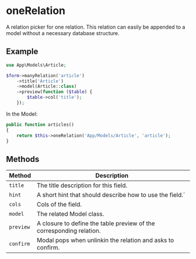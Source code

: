 # oneRelation

A relation picker for one relation. This relation can easily be appended to a model without a necessary database structure.

## Example

```php
use App\Models\Article;

$form->manyRelation('article')
    ->title('Article')
    ->model(Article::class)
    ->preview(function ($table) {
        $table->col('title');
    });
```

In the Model:

```php
public function articles()
{
    return $this->oneRelation('App/Models/Article', 'article');
}
```

## Methods

| Method    | Description                                                          |
| --------- | -------------------------------------------------------------------- |
| `title`   | The title description for this field.                                |
| `hint`    | A short hint that should describe how to use the field.`             |
| `cols`    | Cols of the field.                                                   |
| `model`   | The related Model class.                                             |
| `preview` | A closure to define the table preview of the corresponding relation. |
| `confirm` | Modal pops when unlinkin the relation and asks to confirm.           |
